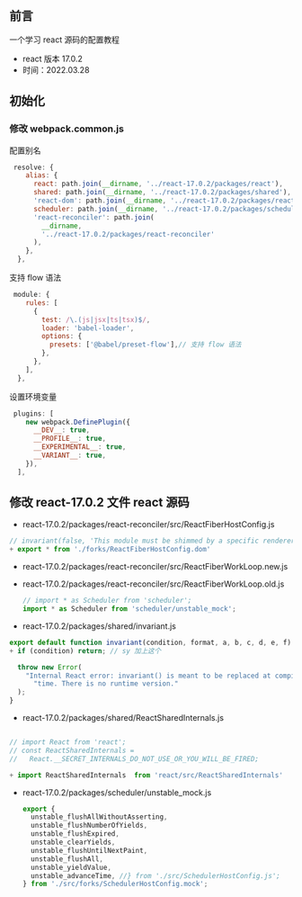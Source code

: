 ## 前言

一个学习 react 源码的配置教程

- react 版本 17.0.2
- 时间：2022.03.28

## 初始化

### 修改 webpack.common.js

配置别名

```js
 resolve: {
    alias: {
      react: path.join(__dirname, '../react-17.0.2/packages/react'),
      shared: path.join(__dirname, '../react-17.0.2/packages/shared'),
      'react-dom': path.join(__dirname, '../react-17.0.2/packages/react-dom'),
      scheduler: path.join(__dirname, '../react-17.0.2/packages/scheduler'),
      'react-reconciler': path.join(
        __dirname,
        '../react-17.0.2/packages/react-reconciler'
      ),
    },
  },
```

支持 flow 语法

```js
 module: {
    rules: [
      {
        test: /\.(js|jsx|ts|tsx)$/,
        loader: 'babel-loader',
        options: {
          presets: ['@babel/preset-flow'],// 支持 flow 语法
        },
      },
    ],
  },
```

设置环境变量

```js
 plugins: [
    new webpack.DefinePlugin({
      __DEV__: true,
      __PROFILE__: true,
      __EXPERIMENTAL__: true,
      __VARIANT__: true,
    }),
  ],
```

## 修改 react-17.0.2 文件 react 源码

- react-17.0.2/packages/react-reconciler/src/ReactFiberHostConfig.js

```js
// invariant(false, 'This module must be shimmed by a specific renderer.');
+ export * from './forks/ReactFiberHostConfig.dom'

```

- react-17.0.2/packages/react-reconciler/src/ReactFiberWorkLoop.new.js
- react-17.0.2/packages/react-reconciler/src/ReactFiberWorkLoop.old.js

  ```js
  // import * as Scheduler from 'scheduler';
  import * as Scheduler from 'scheduler/unstable_mock';
  ```

- react-17.0.2/packages/shared/invariant.js

```js
export default function invariant(condition, format, a, b, c, d, e, f) {
+ if (condition) return; // sy 加上这个

  throw new Error(
    "Internal React error: invariant() is meant to be replaced at compile " +
      "time. There is no runtime version."
  );
}
```

- react-17.0.2/packages/shared/ReactSharedInternals.js

```js

// import React from 'react';
// const ReactSharedInternals =
//   React.__SECRET_INTERNALS_DO_NOT_USE_OR_YOU_WILL_BE_FIRED;

+ import ReactSharedInternals  from 'react/src/ReactSharedInternals'
```

- react-17.0.2/packages/scheduler/unstable_mock.js

  ```js
  export {
    unstable_flushAllWithoutAsserting,
    unstable_flushNumberOfYields,
    unstable_flushExpired,
    unstable_clearYields,
    unstable_flushUntilNextPaint,
    unstable_flushAll,
    unstable_yieldValue,
    unstable_advanceTime, //} from './src/SchedulerHostConfig.js';
  } from './src/forks/SchedulerHostConfig.mock';
  ```
